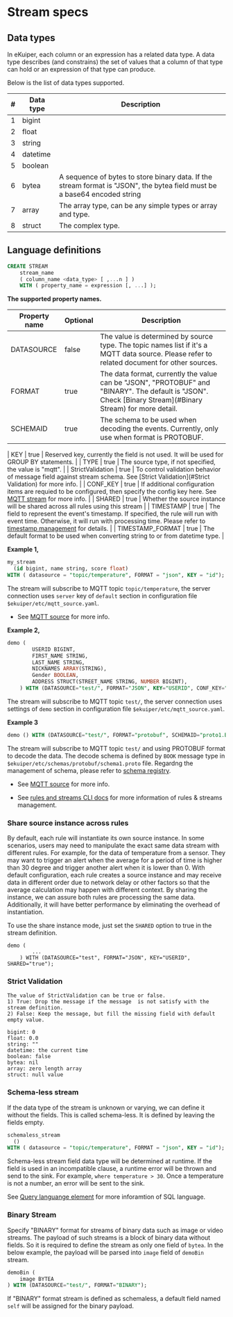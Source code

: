 # Stream specs 

## Data types

In eKuiper, each column or an expression has a related data type. A data type describes (and constrains) the set of values that a column of that type can hold or an expression of that type can produce.

Below is the list of data types supported.

| #   | Data type | Description                                                                                                               |
|-----|-----------|---------------------------------------------------------------------------------------------------------------------------|
| 1   | bigint    |                                                                                                                           |
| 2   | float     |                                                                                                                           |
| 3   | string    |                                                                                                                           |
| 4   | datetime  |                                                                                                                           |
| 5   | boolean   |                                                                                                                           |
| 6   | bytea     | A sequence of bytes to store binary data. If the stream format is "JSON", the bytea field must be a base64 encoded string |
| 7   | array     | The array type, can be any simple types or array and type.                                                                |
| 8   | struct    | The complex type.                                                                                                         |

## Language definitions

```sql
CREATE STREAM   
    stream_name   
    ( column_name <data_type> [ ,...n ] )
    WITH ( property_name = expression [, ...] );
```

**The supported property names.**

| Property name | Optional | Description                                                                                                                                                |
|---------------|----------|------------------------------------------------------------------------------------------------------------------------------------------------------------|
| DATASOURCE    | false    | The value is determined by source type. The topic names list if it's a MQTT data source. Please refer to related document for other sources.               |
| FORMAT        | true     | The data format, currently the value can be "JSON", "PROTOBUF" and "BINARY". The default is "JSON". Check [Binary Stream](#Binary Stream) for more detail. |
| SCHEMAID      | true     | The schema to be used when decoding the events. Currently, only use when format is PROTOBUF.                                                               |

| KEY              | true     | Reserved key, currently the field is not used. It will be used for GROUP BY statements.                                                                                                                                            |
| TYPE             | true     | The source type, if not specified, the value is "mqtt".                                                                                                                                                                            |
| StrictValidation | true     | To control validation behavior of message field against stream schema. See [Strict Validation](#Strict Validation) for more info.                                                                                                  |
| CONF_KEY         | true     | If additional configuration items are requied to be configured, then specify the config key here. See [MQTT stream](../rules/sources/builtin/mqtt.md) for more info.                                                               |
| SHARED           | true     | Whether the source instance will be shared across all rules using this stream                                                                                                                                                      |
| TIMESTAMP        | true     | The field to represent the event's timestamp. If specified, the rule will run with event time. Otherwise, it will run with processing time. Please refer to [timestamp management](./windows.md#timestamp-management) for details. |
| TIMESTAMP_FORMAT | true     | The default format to be used when converting string to or from datetime type.                                                                                                                                                     |

**Example 1,**

```sql
my_stream 
  (id bigint, name string, score float)
WITH ( datasource = "topic/temperature", FORMAT = "json", KEY = "id");
```

The stream will subscribe to MQTT topic ``topic/temperature``, the server connection uses ``server`` key of ``default`` section in configuration file ``$ekuiper/etc/mqtt_source.yaml``. 

- See [MQTT source](../rules/sources/builtin/mqtt.md) for more info.

**Example 2,**

```sql
demo (
		USERID BIGINT,
		FIRST_NAME STRING,
		LAST_NAME STRING,
		NICKNAMES ARRAY(STRING),
		Gender BOOLEAN,
		ADDRESS STRUCT(STREET_NAME STRING, NUMBER BIGINT),
	) WITH (DATASOURCE="test/", FORMAT="JSON", KEY="USERID", CONF_KEY="demo");
```

The stream will subscribe to MQTT topic `test/`, the server connection uses settings of `demo` section in configuration file `$ekuiper/etc/mqtt_source.yaml`. 

**Example 3**

```sql
demo () WITH (DATASOURCE="test/", FORMAT="protobuf", SCHEMAID="proto1.Book");
```

The stream will subscribe to MQTT topic `test/` and using PROTOBUF format to decode the data. The decode schema is defined by `BOOK` message type in `$ekuiper/etc/schemas/protobuf/schema1.proto` file. Regardng the management of schema, please refer to [schema registry](../rules/codecs.md#schema).

- See [MQTT source](../rules/sources/builtin/mqtt.md) for more info.

- See [rules and streams CLI docs](../operation/cli/overview.md) for more information of rules & streams management.

### Share source instance across rules

By default, each rule will instantiate its own source instance. In some scenarios, users may need to manipulate the exact same data stream with different rules. For example, for the data of temperature from a sensor. They may want to trigger an alert when the average for a period of time is higher than 30 degree and trigger another alert when it is lower than 0. With default configuration, each rule creates a source instance and may receive data in different order due to network delay or other factors so that the average calculation may happen with different context. By sharing the instance, we can assure both rules are processing the same data. Additionally, it will have better performance by eliminating the overhead of instantiation.

To use the share instance mode, just set the `SHARED` option to true in the stream definition. 

```
demo (
		...
	) WITH (DATASOURCE="test", FORMAT="JSON", KEY="USERID", SHARED="true");
```

### Strict Validation

```
The value of StrictValidation can be true or false.
1) True: Drop the message if the message  is not satisfy with the stream definition.
2) False: Keep the message, but fill the missing field with default empty value.

bigint: 0
float: 0.0
string: ""
datetime: the current time
boolean: false
bytea: nil
array: zero length array
struct: null value
```

### Schema-less stream
If the data type of the stream is unknown or varying, we can define it without the fields. This is called schema-less. It is defined by leaving the fields empty.
```sql
schemaless_stream 
  ()
WITH ( datasource = "topic/temperature", FORMAT = "json", KEY = "id");
```

Schema-less stream field data type will be determined at runtime. If the field is used in an incompatible clause, a runtime error will be thrown and send to the sink. For example, `where temperature > 30`. Once a temperature is not a number, an error will be sent to the sink.

See [Query languange element](query_language_elements.md) for more inforamtion of SQL language.

### Binary Stream

Specify "BINARY" format for streams of binary data such as image or video streams. The payload of such streams is a block of binary data without fields. So it is required to define the stream as only one field of `bytea`. In the below example, the payload will be parsed into `image` field of `demoBin` stream.

```sql
demoBin (
	image BYTEA
) WITH (DATASOURCE="test/", FORMAT="BINARY");
```

If "BINARY" format stream is defined as schemaless, a default field named `self` will be assigned for the binary payload.
